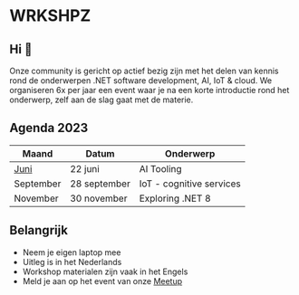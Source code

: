 # WRKSHPZ

## Hi 👋

Onze community is gericht op actief bezig zijn met het delen van kennis rond de onderwerpen .NET software development, AI, IoT & cloud. We organiseren 6x per jaar een event waar je na een korte introductie rond het onderwerp, zelf aan de slag gaat met de materie.

## Agenda 2023
| Maand     | Datum        | Onderwerp                      |
|-----------|--------------|--------------------------------|
| [Juni](/2023/06/README.md) | 22 juni      | AI Tooling                     |
| September | 28 september | IoT - cognitive services       |
| November  | 30 november  | Exploring .NET 8               |

## Belangrijk
- Neem je eigen laptop mee
- Uitleg is in het Nederlands
- Workshop materialen zijn vaak in het Engels
- Meld je aan op het event van onze [Meetup](https://www.meetup.com/wrkshpz/events)

<!--

**Here are some ideas to get you started:**

🙋‍♀️ A short introduction - what is your organization all about?
🌈 Contribution guidelines - how can the community get involved?
👩‍💻 Useful resources - where can the community find your docs? Is there anything else the community should know?
🍿 Fun facts - what does your team eat for breakfast?
🧙 Remember, you can do mighty things with the power of [Markdown](https://docs.github.com/github/writing-on-github/getting-started-with-writing-and-formatting-on-github/basic-writing-and-formatting-syntax)
-->
